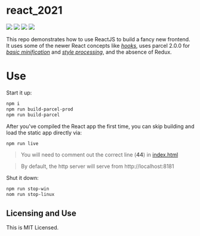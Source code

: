 # react_2021

[![](https://img.shields.io/badge/React-17.0.1-orange.svg)](https://reactjs.org) [![](https://img.shields.io/badge/parcel-2.0.0-royalblue.svg)](https://parceljs.org/) [![](https://img.shields.io/badge/Node.js-15.9.0-yellowgreen.svg)](https://nodejs.org/en/) [![](https://img.shields.io/badge/LICENSE-MIT-green.svg)](./LICENSE)

This repo demonstrates how to use ReactJS to build a fancy new frontend. It uses some of the newer React concepts like [*hooks*](https://reactjs.org/docs/hooks-intro.html), uses parcel 2.0.0 for [*basic minification*](https://webpack.js.org/plugins/uglifyjs-webpack-plugin/) and [*style processing*](https://webpack.js.org/plugins/mini-css-extract-plugin/), and the absence of Redux.

# Use

Start it up:

```ZSH
npm i
npm run build-parcel-prod
npm run build-parcel
```

After you've compiled the React app the first time, you can skip building and load the static app directly via:

```ZSH
npm run live
```

> You will need to comment out the correct line (**44**) in [index.html](public/index.html#L44)

> By default, the http server will serve from http://localhost:8181

Shut it down:

```ZSH
npm run stop-win
nom run stop-linux
```

## Licensing and Use

This is MIT Licensed.

